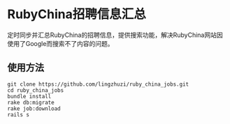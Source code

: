 RubyChina招聘信息汇总
========================

定时同步并汇总RubyChina的招聘信息，提供搜索功能，解决RubyChina网站因使用了Google而搜索不了内容的问题。

## 使用方法

    git clone https://github.com/lingzhuzi/ruby_china_jobs.git
    cd ruby_china_jobs
    bundle install
    rake db:migrate
    rake job:download
    rails s
